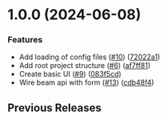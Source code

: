 # 1.0.0 (2024-06-08)


### Features

* Add loading of config files ([#10](https://github.com/acwilan/sdplat/issues/10)) ([72022a1](https://github.com/acwilan/sdplat/commit/72022a1a698e7643199b0026dd0c4f8dc3e14f82))
* Add root project structure ([#6](https://github.com/acwilan/sdplat/issues/6)) ([af7ff81](https://github.com/acwilan/sdplat/commit/af7ff8100dfde6863a98d2b375311a3d4a4e2c97))
* Create basic UI ([#9](https://github.com/acwilan/sdplat/issues/9)) ([083f5cd](https://github.com/acwilan/sdplat/commit/083f5cd53c73febdd44f5e794d112cf53ffd2404))
* Wire beam api with form ([#13](https://github.com/acwilan/sdplat/issues/13)) ([cdb48f4](https://github.com/acwilan/sdplat/commit/cdb48f428e23ffc4330af38c4465ec52cd795cb3))



## Previous Releases

